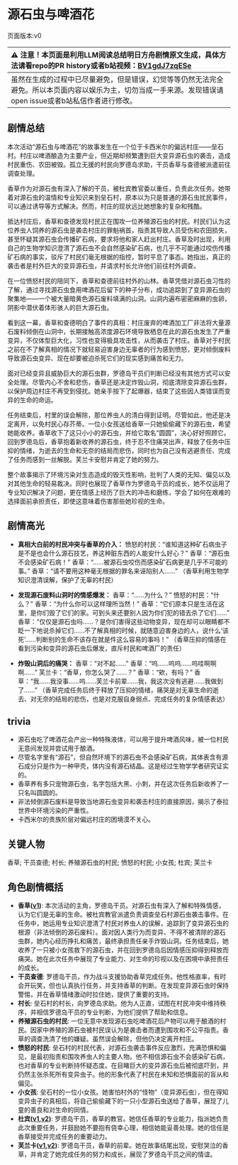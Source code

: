 # 源石虫与啤酒花
页面版本:v0
 

| :warning: 注意！本页面是利用LLM阅读总结明日方舟剧情原文生成，具体方法请看repo的PR history或者b站视频：[BV1gdJ7zqESe](https://www.bilibili.com/video/BV1gdJ7zqESe/)         |
|:----------------------------|
| 虽然在生成的过程中已尽量避免，但是错误，幻觉等等仍然无法完全避免。所以本页面内容以娱乐为主，切勿当成一手来源。发现错误请open issue或者b站私信作者进行修改。|



## 剧情总结
本次活动“源石虫与啤酒花”的故事发生在一个位于卡西米尔的偏远村庄——垒石村。村庄以啤酒酿造为主要产业，但近期却频繁遭到巨大变异源石虫的袭击，造成村民重伤、农田被毁。孤立无援的村民向罗德岛求助，干员香草与查德被派遣前往调查处理。

香草作为对源石虫有深入了解的干员，被杜宾教官委以重任，负责此次任务。她带着对源石虫的温情和专业知识来到垒石村，原本以为只是普通的源石虫扰民事件，可以通过诱导等方式解决。然而，村庄的现状远比她想象的复杂和残酷。

抵达村庄后，香草和查德发现村民正在围攻一位养殖源石虫的村民。村民们认为这位养虫人饲养的源石虫是袭击村庄的罪魁祸首，指责其导致人员受伤和农田损失，甚至怀疑其源石虫会传播矿石病，要求将他和家人赶出村庄。香草及时出现，利用自己的生物学知识澄清了源石虫不会自然感染矿石病，也几乎不可能通过咬伤传播矿石病的事实，驳斥了村民们毫无根据的指控，暂时平息了事态。她指出，真正的袭击者是村外巨大的变异源石虫，并请求村长允许他们前往村外调查。

在一位愤怒村民的陪同下，香草和查德前往村外的山林。香草凭借对源石虫习性的了解，通过寻找源石虫食用啤酒花后留下的种子分布，成功追踪到了变异源石虫的聚集地——一个被大量暗黄色源石废料填满的山洞。山洞内遍布密密麻麻的虫卵，阴影中潜伏着体形骇人的巨大源石虫。

看到这一幕，香草和查德明白了事件的真相：村庄废弃的啤酒加工厂非法将大量源石废料倾倒在山洞中，长期接触高浓度源石环境导致栖息在此的源石虫发生了严重变异，不仅体型巨大化，习性也变得极具攻击性，从而袭击了村庄。香草对于村民之前在不了解真相的情况下就轻易迫害身边无辜者的行为感到愤怒，更对倾倒废料导致源石虫变异、现在却要被迫杀死它们的现实感到痛苦和无力。

面对已经变异且威胁巨大的源石虫群，罗德岛干员们判断已经没有其他方式可以安全处理。尽管内心不舍和悲伤，香草还是决定炸毁山洞，彻底清除变异源石虫群，以保护周边村庄不再受到侵扰。她亲手按下了起爆器，结束了这些因人类错误而变异的生命的命运。

任务结束后，村里的误会解除，那位养虫人的清白得到证明。尽管如此，他还是决定离开，以免村民心存芥蒂。一位小女孩送给香草一只她偷偷藏下的源石虫，希望她能收养。香草收下了这只小小的源石虫，并给它取名“圆圆”，决心好好照顾它。回到罗德岛后，香草抱着新收养的源石虫，终于忍不住痛哭出声，释放了任务中压抑的情绪，为逝去的生命和无奈的结局而悲伤，同时也为自己没有逃避责任、完成了任务而感到一丝解脱。芙兰卡安慰并肯定了她的努力。

整个故事揭示了环境污染对生态造成的毁灭性影响，批判了人类的无知、偏见以及对其他生命的轻易裁决。同时也展现了香草作为罗德岛干员的成长，她不仅运用了专业知识解决了问题，更在情感上经历了巨大的冲击和磨练，学会了如何在艰难的选择面前承担责任，即使这意味着伤害那些她珍视的生命。
## 剧情高光
*   **真相大白前的村民冲突与香草的介入：**
    愤怒的村民：“谁知道这种矿石病虫子是不是也会什么源石技艺，养这种脏东西的人能安什么好心？”
    香草：“源石虫不会感染矿石病！”
    香草：“......被源石虫咬伤而感染矿石病更是几乎不可能的事。”
    香草：“请不要用这种毫无根据的罪名来诬陷别人......”
    （香草利用生物学知识澄清误解，保护了无辜的村民）

*   **发现源石废料山洞时的情感爆发：**
    香草：“......为什么？”
    愤怒的村民：“什么？”
    香草：“为什么你可以这样理所当然！”
    香草：“它们原本只是生活在这里，是你们毁了它们的家。可到头来还要别人因为你们犯的错去杀了它们......”
    香草：“仅仅是源石虫吗......？是你们害得这些动物变异，现在却可以眼睛都不眨一下地说杀掉它们......不了解真相的时候，就随意迫害身边的人，说什么‘该死’......判断别的生命不该存在就是件这么容易的事吗！”
    （香草压抑的情感在看到污染和变异的源石虫后爆发，直斥村民和啤酒厂的责任）

*   **炸毁山洞后的痛哭：**
    香草：“对不起......”
    香草：“呜......呜呜......呜哇啊啊啊......”
    芙兰卡：“香草，你怎么哭了......？”
    香草：“欸，有吗？”
    香草：“我......我没事......呜......芙兰卡前辈......我，我这次没有逃避......我做到了......”
    （香草完成任务后终于释放了压抑的情绪，痛哭是对无辜生命的逝去、对无奈的结局的悲伤，也是对克服自身弱点、完成任务的复杂情感表达）
## trivia
*   源石虫吃了啤酒花会产出一种特殊液体，可以用于提升啤酒风味，被一位村民无意间发现并尝试用于酿酒。
*   尽管名字里有“源石”，但自然环境下的源石虫不会感染矿石病，其体表含有源石成分只是作为一种甲壳，体内没有源石结晶。这是经过生物学学者研究证实的。
*   香草养有多只宠物源石虫，名字包括大黑、小刺，并在这次任务后新收养了一只名叫圆圆的。
*   非法倾倒源石废料是导致当地源石虫变异和袭击村庄的直接原因，揭示了泰拉世界中环境污染的严重性。
*   卡西米尔的贵族阶层对偏远村庄的困境漠不关心。
## 关键人物
香草; 干员查德; 村长; 养殖源石虫的村民; 愤怒的村民; 小女孩; 杜宾; 芙兰卡
## 角色剧情概括
-   **香草([v1](../chars/char_240_wyvern.md))**: 本次活动的主角，罗德岛干员。对源石虫有深入了解和特殊情感，认为它们是无辜的生命。被杜宾教官派遣负责调查垒石村源石虫袭击事件。在任务中，她运用专业知识澄清了村民对养虫人的误解，追踪到了变异源石虫的根源（非法倾倒的源石废料）。面对因人类行为而变异、不得不被清除的源石虫群，她内心经历挣扎和痛苦，最终承担责任亲手炸毁山洞。任务结束后，她收养了一只被小女孩救下的源石虫，并在回到罗德岛后因情感压抑得到释放而痛哭。她在此次任务中展现了专业能力、对生命的珍视以及在困境中承担责任的成长。
-   **干员查德**: 罗德岛干员，作为战斗支援协助香草完成任务。他性格直率，有时会开玩笑，但也认真执行任务，并支持香草的判断。在发现变异源石虫时保持警惕，并在香草情绪激动时拉住她，提供了重要的支持。
-   **村长**: 垒石村的村长，向罗德岛求助。他为人正直，试图在村民冲突中维持秩序，并相信罗德岛干员的专业判断，为他们提供了帮助和信息。
-   **养殖源石虫的村民**: 一位无意中发现源石虫吃啤酒花后产物可以用于酿酒的村民。因家中养殖的源石虫被村民误认为是袭击者而遭到围攻和不公平指责。香草的调查洗清了他的嫌疑。虽然误会解除，但他仍决定离开村庄。
-   **愤怒的村民**: 垒石村的村民代表，对源石虫袭击事件反应激烈，充满恐惧和偏见，是最初指责和围攻养虫人的主要人物。他不相信源石虫不会感染矿石病，也对香草的专业判断持怀疑态度。在目睹巨大的变异源石虫后被彻底吓到，并仍然主张杀死所有变异虫子。他的形象代表了村民在未知和恐惧面前的盲从和偏见。
-   **小女孩**: 垒石村的一位小女孩。她害怕村外的“怪物”（变异源石虫），但在得知变异虫子的真相后，将自己偷偷藏下的一只小型源石虫送给了香草，展现了儿童的善良和对生命的同情。
-   **杜宾([v1](../chars/char_130_doberm.md),[v2](../char_v3/char_130_doberm.md))**: 罗德岛干员，香草的教官。她信任香草的专业能力，指派她负责此次重要任务，并鼓励她不要抱有侥幸心理，相信她能妥善处理。她的信任是香草接受并完成任务的重要动力。
-   **芙兰卡([v1](../chars/char_106_franka.md),[v2](../char_v3/char_106_franka.md))**: 罗德岛干员，香草的前辈。她在故事结尾出现，安慰哭泣的香草，并肯定了她完成任务的努力和成长，展现了罗德岛干员之间的情谊。
